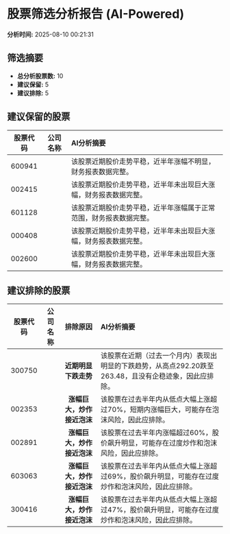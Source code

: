 # 股票筛选分析报告 (AI-Powered)

**分析时间:** 2025-08-10 00:21:31

## 筛选摘要

- **总分析股票数:** 10
- **建议保留:** 5
- **建议排除:** 5

## 建议保留的股票

| 股票代码 | 公司名称 | AI分析摘要 |
|:---:|:---:|:---|
| 600941 |  | 该股票近期股价走势平稳，近半年涨幅不明显，财务报表数据完整。 |
| 002415 |  | 该股票近期股价走势平稳，近半年未出现巨大涨幅，财务报表数据完整。 |
| 601128 |  | 该股票近期股价走势平稳，近半年涨幅属于正常范围，财务报表数据完整。 |
| 000408 |  | 该股票近期股价走势平稳，近半年未出现巨大涨幅，财务报表数据完整。 |
| 002600 |  | 该股票近期股价走势平稳，近半年未出现巨大涨幅，财务报表数据完整。 |

## 建议排除的股票

| 股票代码 | 公司名称 | 排除原因 | AI分析摘要 |
|:---:|:---:|:---:|:---|
| 300750 |  | **近期明显下跌走势** | 该股票在近期（过去一个月内）表现出明显的下跌趋势，从高点292.20跌至263.48，且没有企稳迹象，因此应排除。 |
| 002353 |  | **涨幅巨大，炒作接近泡沫** | 该股票在过去半年内从低点大幅上涨超过70%，短期内涨幅巨大，可能存在泡沫风险，因此应排除。 |
| 002891 |  | **涨幅巨大，炒作接近泡沫** | 该股票在过去半年内涨幅超过60%，股价飙升明显，可能存在过度炒作和泡沫风险，因此应排除。 |
| 603063 |  | **涨幅巨大，炒作接近泡沫** | 该股票在过去半年内从低点大幅上涨超过69%，股价飙升明显，可能存在过度炒作和泡沫风险，因此应排除。 |
| 300416 |  | **涨幅巨大，炒作接近泡沫** | 该股票在过去半年内从低点大幅上涨超过47%，股价飙升明显，可能存在过度炒作和泡沫风险，因此应排除。 |
